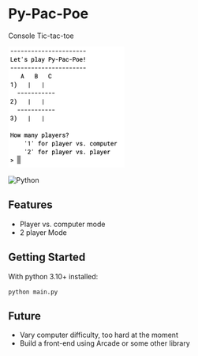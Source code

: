 # Py-Pac-Poe

Console Tic-tac-toe

![screenshot](screenshot.png)

![Python](https://img.shields.io/badge/python-3670A0?style=for-the-badge&logo=python&logoColor=ffdd54)

## Features

- Player vs. computer mode
- 2 player Mode

## Getting Started

With python 3.10+ installed:
```shell
python main.py
```

## Future

- Vary computer difficulty, too hard at the moment
- Build a front-end using Arcade or some other library